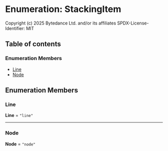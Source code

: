 # Enumeration: StackingItem

Copyright (c) 2025 Bytedance Ltd. and/or its affiliates
SPDX-License-Identifier: MIT

## Table of contents

### Enumeration Members

* [Line](/en/auto-docs/free-stack-plugin/enums/StackingItem.md#line)
* [Node](/en/auto-docs/free-stack-plugin/enums/StackingItem.md#node)

## Enumeration Members

### Line

**Line** = `"line"`

***

### Node

**Node** = `"node"`
